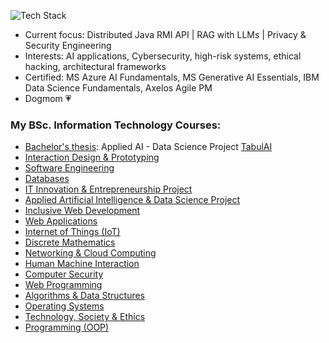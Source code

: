 ![Tech Stack](https://skillicons.dev/icons?i=java,python,nodejs,bash,linux,mysql,git,azure,docker,kubernetes,tensorflow,pytorch&theme=light)

- Current focus: Distributed Java RMI API | RAG with LLMs | Privacy & Security Engineering
- Interests: AI applications, Cybersecurity, high-risk systems, ethical hacking, architectural frameworks
- Certified: MS Azure AI Fundamentals, MS Generative AI Essentials, IBM Data Science Fundamentals, Axelos Agile PM
- Dogmom 💗

### My BSc. Information Technology Courses:  

- [Bachelor's thesis](https://student.oslomet.no/en/studier/-/studieinfo/emne/DATA3900/2024/H%C3%98ST): Applied AI - Data Science Project [TabulAI](https://github.com/sirin-koca/TabulAI-Data-Science-Project)
- [Interaction Design & Prototyping](https://student.oslomet.no/en/studier/-/studieinfo/emne/ADTS1600/2023/H%C3%98ST)
- [Software Engineering](https://student.oslomet.no/en/studier/-/studieinfo/emne/DAFE2200/2024/H%C3%98ST)
- [Databases](https://student.oslomet.no/en/studier/-/studieinfo/emne/DATA1500/2024/H%C3%98ST)
- [IT Innovation & Entrepreneurship Project](https://student.oslomet.no/en/studier/-/studieinfo/emne/DATA3740/2024/H%C3%98ST)
- [Applied Artificial Intelligence & Data Science Project](https://student.oslomet.no/en/studier/-/studieinfo/emne/DATA3750/2024/H%C3%98ST)
- [Inclusive Web Development](https://student.oslomet.no/en/studier/-/studieinfo/emne/DATA1200/2024/H%C3%98ST)
- [Web Applications](https://student.oslomet.no/en/studier/-/studieinfo/emne/ITPE3200/2024/H%C3%98ST)
- [Internet of Things (IoT)](https://student.oslomet.no/en/studier/-/studieinfo/emne/ADSE1310/2024/H%C3%98ST)
- [Discrete Mathematics](https://student.oslomet.no/en/studier/-/studieinfo/emne/DAPE1300/2024/H%C3%98ST)
- [Networking & Cloud Computing](https://student.oslomet.no/en/studier/-/studieinfo/emne/DATA2410/2024/H%C3%98ST)
- [Human Machine Interaction]()
- [Computer Security](https://student.oslomet.no/en/studier/-/studieinfo/emne/ITPE3100/2024/H%C3%98ST)
- [Web Programming](https://student.oslomet.no/en/studier/-/studieinfo/emne/DATA1700/2024/H%C3%98ST)
- [Algorithms & Data Structures]()
- [Operating Systems]()
- [Technology, Society & Ethics]()
- [Programming (OOP)]()
